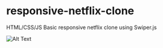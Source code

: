 # responsive-netflix-clone
HTML/CSS/JS Basic responsive netflix clone using Swiper.js

![Alt Text](https://github.com/MrsBolinhu/responsive-netflix-clone/blob/16de875005bc1f6622d115af40085a16ce39b18e/img/netflix-clone-gif.gif)

